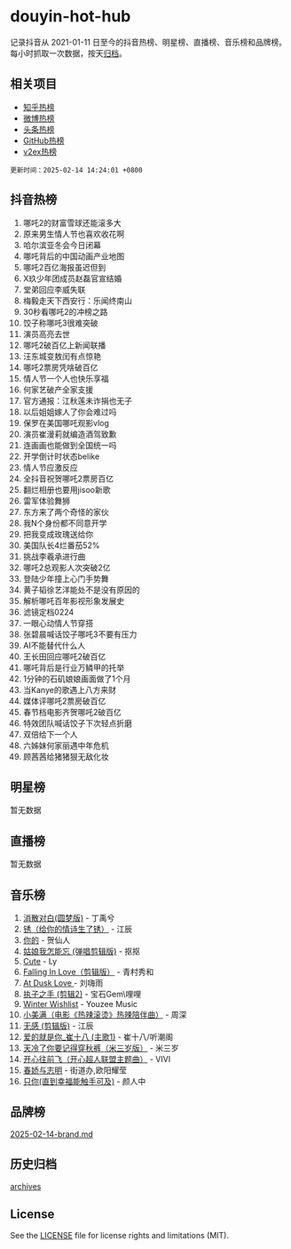 # douyin-hot-hub

记录抖音从 2021-01-11 日至今的抖音热榜、明星榜、直播榜、音乐榜和品牌榜。每小时抓取一次数据，按天[归档](archives)。

## 相关项目

- [知乎热榜](https://github.com/lonnyzhang423/zhihu-hot-hub)
- [微博热榜](https://github.com/lonnyzhang423/weibo-hot-hub)
- [头条热榜](https://github.com/lonnyzhang423/toutiao-hot-hub)
- [GitHub热榜](https://github.com/lonnyzhang423/github-hot-hub)
- [v2ex热榜](https://github.com/lonnyzhang423/v2ex-hot-hub)


`更新时间：2025-02-14 14:24:01 +0800`

## 抖音热榜

1. 哪吒2的财富雪球还能滚多大
1. 原来男生情人节也喜欢收花啊
1. 哈尔滨亚冬会今日闭幕
1. 哪吒背后的中国动画产业地图
1. 哪吒2百亿海报虽迟但到
1. X玖少年团成员赵磊官宣结婚
1. 堂弟回应李威失联
1. 梅毅走天下西安行：乐闻终南山
1. 30秒看哪吒2的冲榜之路
1. 饺子称哪吒3很难突破
1. 演员高亮去世
1. 哪吒2破百亿上新闻联播
1. 汪东城变敖闰有点惊艳
1. 哪吒2票房凭啥破百亿
1. 情人节一个人也快乐享福
1. 何家艺破产全家支援
1. 官方通报：江秋莲未诈捐也无子
1. 以后姐姐嫁人了你会难过吗
1. 保罗在美国哪吒观影vlog
1. 演员崔漫莉就编造酒驾致歉
1. 连画画也能做到全国统一吗
1. 开学倒计时状态belike
1. 情人节应激反应
1. 全抖音祝贺哪吒2票房百亿
1. 翻烂相册也要用jisoo新歌
1. 雷军体验舞狮
1. 东方来了两个奇怪的家伙
1. 我N个身份都不同意开学
1. 把我变成玫瑰送给你
1. 美国队长4烂番茄52%
1. 挑战李羲承进行曲
1. 哪吒2总观影人次突破2亿
1. 登陆少年撞上心门手势舞
1. 黄子韬徐艺洋能处不是没有原因的
1. 解析哪吒百年影视形象发展史
1. 滤镜定档0224
1. 一眼心动情人节穿搭
1. 张碧晨喊话饺子哪吒3不要有压力
1. AI不能替代什么人
1. 王长田回应哪吒2破百亿
1. 哪吒背后是行业万鳞甲的托举
1. 1分钟的石矶娘娘画面做了1个月
1. 当Kanye的歌遇上八方来财
1. 媒体评哪吒2票房破百亿
1. 春节档电影齐贺哪吒2破百亿
1. 特效团队喊话饺子下次轻点折磨
1. 双倍给下一个人
1. 六姊妹何家丽遇中年危机
1. 顾茜茜给猪猪狠无敌化妆

## 明星榜

暂无数据

## 直播榜

暂无数据

## 音乐榜

1. [消散对白(圆梦版)](https://sf5-hl-cdn-tos.douyinstatic.com/obj/tos-cn-ve-2774/og4jB5I5IizzoZVAAAzWgBMAsMDWoArfwBOiFs) - 丁禹兮
1. [锈（给你的情诗生了锈）](https://sf5-hl-cdn-tos.douyinstatic.com/obj/tos-cn-ve-2774/o8a1PBtVqIYbPEGK6e5A4egedVMdm3fCIz6bbE) - 江辰
1. [你的](https://sf5-hl-cdn-tos.douyinstatic.com/obj/tos-cn-ve-2774/oYuIeKf42jB7sEV6B2upMdpYAgfrQWj0FeRegh) - 贺仙人
1. [姑娘我怎能忘 (弹唱剪辑版)](https://sf5-hl-cdn-tos.douyinstatic.com/obj/tos-cn-ve-2774/okamwrBGEMz6illuEofAsMV4yzF5tVWbBiA5AI) - 抠抠
1. [Cute](https://sf5-hl-cdn-tos.douyinstatic.com/obj/tos-cn-ve-2774/o4IbIzHWKAAB4wsS5qMBRiiAlEBGTpQRNfFvuo) - Ly
1. [Falling In Love（剪辑版）](https://sf3-cdn-tos.douyinstatic.com/obj/tos-cn-ve-2774/o8ajpA8zzgBPahbBIO8AcKGBLJezFCRd1wfP9f) - 青村秀和
1. [ At Dusk  Love ](https://sf5-hl-cdn-tos.douyinstatic.com/obj/tos-cn-ve-2774/o8CrpCf5CaYgI4ZrtQgMQAFEfuGqNnRSDQAPBc) - 刘嗨雨
1. [执子之手 (剪辑2)](https://sf5-hl-cdn-tos.douyinstatic.com/obj/tos-cn-ve-2774/oUoZLQjCc31XzqsBnBQUNgeKtYPBcgbFDwtfcu) - 宝石Gem\哩哩
1. [Winter Wishlist](https://sf5-hl-cdn-tos.douyinstatic.com/obj/tos-cn-ve-2774/oIIgUOeamCFCVAzxN6MFRLIBlLGpUqQxeeHrLE) - Youzee Music
1. [小美满（电影《热辣滚烫》热辣陪伴曲）](https://sf5-hl-cdn-tos.douyinstatic.com/obj/tos-cn-ve-2774/o0GAn2lSgfZIDUgtevCGDQYnFg4CwnrBaxbTZL) - 周深
1. [无感 (剪辑版)](https://sf5-hl-cdn-tos.douyinstatic.com/obj/tos-cn-ve-2774/o0eIsUzJBDlQaQFC5OFlgbMEZC1TFYBftOBn6p) - 江辰
1. [爱的就是你_崔十八 (主歌1)](https://sf5-hl-cdn-tos.douyinstatic.com/obj/tos-cn-ve-2774/oI5BO5DhFZ6UTcNCnZaOCBLtZ7WIMQGfgnXf5E) - 崔十八/听潮阁
1. [天冷了你要记得穿秋裤（米三岁版）](https://sf5-hl-cdn-tos.douyinstatic.com/obj/tos-cn-ve-2774/oQlIwVIDWiZ6BQilAorS7MA0AgCkQDvcZAdm1) - 米三岁
1. [开心往前飞（开心超人联盟主题曲）](https://sf5-hl-cdn-tos.douyinstatic.com/obj/tos-cn-ve-2774/9d8fb7c82cf1421fb93a9fe925275e0a) - VIVI
1. [春娇与志明](https://sf5-hl-cdn-tos.douyinstatic.com/obj/tos-cn-ve-2774/e530d8fceb7044b39707d7f9ff54add1) - 街道办,欧阳耀莹
1. [只你(直到幸福能触手可及)](https://sf5-hl-cdn-tos.douyinstatic.com/obj/tos-cn-ve-2774/o0lBkRDzFTeaVSUz3ZZSCBVtZ5DIMQGfgmEAuE) - 颜人中

## 品牌榜

[2025-02-14-brand.md](archives/2025-02-14-brand.md)

## 历史归档

[archives](archives)

## License

See the [LICENSE](LICENSE) file for license rights and limitations (MIT).
